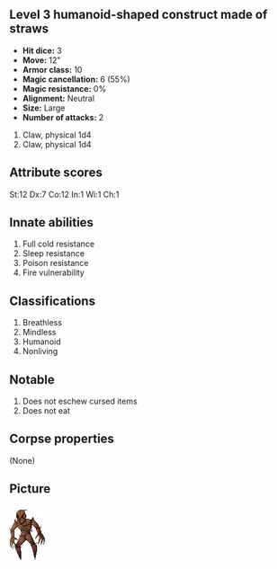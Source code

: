 ## Level 3 humanoid-shaped construct made of straws

- **Hit dice:** 3
- **Move:** 12"
- **Armor class:** 10
- **Magic cancellation:** 6 (55%)
- **Magic resistance:** 0%
- **Alignment:** Neutral
- **Size:** Large
- **Number of attacks:** 2
1. Claw, physical 1d4
2. Claw, physical 1d4

## Attribute scores

St:12 Dx:7 Co:12 In:1 Wi:1 Ch:1

## Innate abilities

1. Full cold resistance
2. Sleep resistance
3. Poison resistance
4. Fire vulnerability

## Classifications

1. Breathless
2. Mindless
3. Humanoid
4. Nonliving

## Notable

1. Does not eschew cursed items
2. Does not eat

## Corpse properties

(None)

## Picture

![Straw golem](https://github.com/hyvanmielenpelit/GnollHackTileSet/blob/main/Monsters/straw_golem/straw_golem.png)
